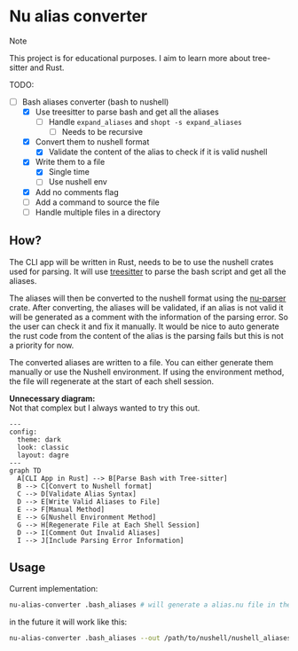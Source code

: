 # Nu alias converter

> [!NOTE]  
> This project is for educational purposes. I aim to learn more about tree-sitter and Rust.

TODO:

- [ ] Bash aliases converter (bash to nushell)
  - [x] Use treesitter to parse bash and get all the aliases
    - [ ] Handle `expand_aliases` and `shopt -s expand_aliases`
      - [ ] Needs to be recursive
  - [x] Convert them to nushell format
    - [x] Validate the content of the alias to check if it is valid nushell
  - [x] Write them to a file
    - [x] Single time
    - [ ] Use nushell env
  - [x] Add no comments flag
  - [ ] Add a command to source the file
  - [ ] Handle multiple files in a directory

## How?

The CLI app will be written in Rust, needs to be to use the nushell crates
used for parsing. It will use
[treesitter](https://github.com/tree-sitter/tree-sitter) to parse the bash
script and get all the aliases.

The aliases will then be converted to the nushell format using the
[nu-parser](https://github.com/nushell/nushell/tree/main/crates/nu-parser)
crate. After converting, the aliases will be validated, if an alias is not
valid it will be generated as a comment with the information of the parsing
error. So the user can check it and fix it manually. It would be nice to auto
generate the rust code from the content of the alias is the parsing fails but
this is not a priority for now.

The converted aliases are written to a file. You can either generate them
manually or use the Nushell environment. If using the environment method, the
file will regenerate at the start of each shell session.

**Unnecessary diagram:**  
Not that complex but I always wanted to try this out.

```mermaid
---
config:
  theme: dark
  look: classic
  layout: dagre
---
graph TD
  A[CLI App in Rust] --> B[Parse Bash with Tree-sitter]
  B --> C[Convert to Nushell format]
  C --> D[Validate Alias Syntax]
  D --> E[Write Valid Aliases to File]
  E --> F[Manual Method]
  E --> G[Nushell Environment Method]
  G --> H[Regenerate File at Each Shell Session]
  D --> I[Comment Out Invalid Aliases]
  I --> J[Include Parsing Error Information]
```

## Usage

Current implementation:

```bash
nu-alias-converter .bash_aliases # will generate a alias.nu file in the same directory
```

in the future it will work like this:

```bash
nu-alias-converter .bash_aliases --out /path/to/nushell/nushell_aliases.nu
```
